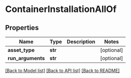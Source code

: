 # ContainerInstallationAllOf

## Properties
Name | Type | Description | Notes
------------ | ------------- | ------------- | -------------
**asset_type** | **str** |  | [optional] 
**run_arguments** | **str** |  | [optional] 

[[Back to Model list]](../README.md#documentation-for-models) [[Back to API list]](../README.md#documentation-for-api-endpoints) [[Back to README]](../README.md)


